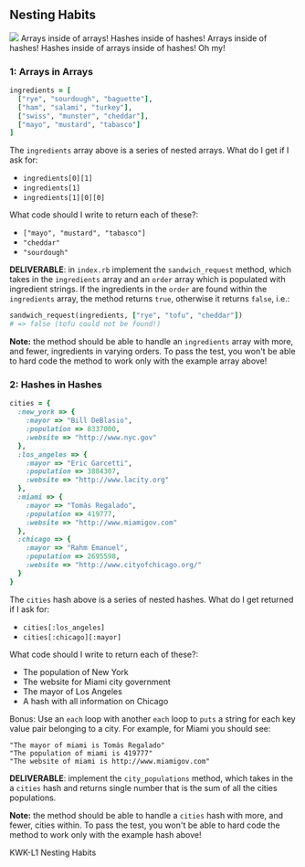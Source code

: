 ## Nesting Habits
<img src="https://s3.amazonaws.com/after-school-assets/nesting.jpg"> 
Arrays inside of arrays! Hashes inside of hashes! Arrays inside of hashes! Hashes inside of arrays inside of hashes! Oh my!

### 1: Arrays in Arrays
```ruby
ingredients = [
  ["rye", "sourdough", "baguette"],
  ["ham", "salami", "turkey"],
  ["swiss", "munster", "cheddar"],
  ["mayo", "mustard", "tabasco"]
]
```
The `ingredients` array above is a series of nested arrays. What do I get if I ask for:
+ `ingredients[0][1]` 
+ `ingredients[1]` 
+ `ingredients[1][0][0]` 

What code should I write to return each of these?:
+ `["mayo", "mustard", "tabasco"]` 
+ `"cheddar"`
+ `"sourdough"`

**DELIVERABLE**: in `index.rb` implement the `sandwich_request` method, which takes in the `ingredients` array and an `order` array which is populated with ingredient strings. If the ingredients in the `order` are found within the `ingredients` array, the method returns `true`, otherwise it returns `false`, i.e.:

```ruby
sandwich_request(ingredients, ["rye", "tofu", "cheddar"])
# => false (tofu could not be found!)
```

**Note:** the method should be able to handle an `ingredients` array with more, and fewer, ingredients in varying orders. To pass the test, you won't be able to hard code the method to work only with the example array above!

### 2: Hashes in Hashes
```ruby
cities = {
  :new_york => { 
    :mayor => "Bill DeBlasio",
    :population => 8337000,
    :website => "http://www.nyc.gov"
  },
  :los_angeles => { 
    :mayor => "Eric Garcetti",
    :population => 3884307,
    :website => "http://www.lacity.org"
  },
  :miami => { 
    :mayor => "Tomás Regalado",
    :population => 419777,
    :website => "http://www.miamigov.com"
  },
  :chicago => { 
    :mayor => "Rahm Emanuel",
    :population => 2695598,
    :website => "http://www.cityofchicago.org/"
  }
}
```

The `cities` hash above is a series of nested hashes. What do I get returned if I ask for:
+ `cities[:los_angeles]`
+ `cities[:chicago][:mayor]`

What code should I write to return each of these?:
+ The population of New York
+ The website for Miami city government
+ The mayor of Los Angeles
+ A hash with all information on Chicago

Bonus: Use an `each` loop with another `each` loop to `puts` a string for each key value pair belonging to a city. For example, for Miami you should see:

```
"The mayor of miami is Tomás Regalado"
"The population of miami is 419777"
"The website of miami is http://www.miamigov.com"
```

**DELIVERABLE**: implement the `city_populations` method, which takes in the a `cities` hash and returns single number that is the sum of all the cities populations. 

**Note:** the method should be able to handle a `cities` hash with more, and fewer, cities within. To pass the test, you won't be able to hard code the method to work only with the example hash above!


<p data-visibility='hidden'>KWK-L1 Nesting Habits</p>

